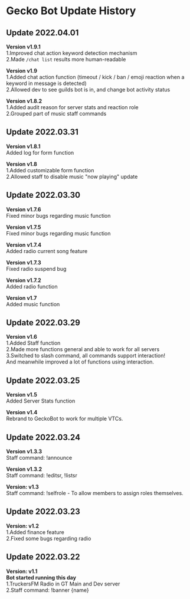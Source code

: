 # Gecko Bot Update History

## Update 2022.04.01

**Version v1.9.1**  
1.Improved chat action keyword detection mechanism  
2.Made `/chat list` results more human-readable  

**Version v1.9**  
1.Added chat action function (timeout / kick / ban / emoji reaction when a keyword in message is detected)  
2.Allowed dev to see guilds bot is in, and change bot activity status  

**Version v1.8.2**  
1.Added audit reason for server stats and reaction role  
2.Grouped part of music staff commands  

## Update 2022.03.31

**Version v1.8.1**  
Added log for form function  

**Version v1.8**  
1.Added customizable form function  
2.Allowed staff to disable music "now playing" update

## Update 2022.03.30

**Version v1.7.6**  
Fixed minor bugs regarding music function  

**Version v1.7.5**  
Fixed minor bugs regarding music function  

**Version v1.7.4**  
Added radio current song feature  

**Version v1.7.3**  
Fixed radio suspend bug

**Version v1.7.2**  
Added radio function

**Version v1.7**  
Added music function

## Update 2022.03.29

**Version v1.6**  
1.Added Staff function  
2.Made more functions general and able to work for all servers  
3.Switched to slash command, all commands support interaction!  
  And meanwhile improved a lot of functions using interaction.

## Update 2022.03.25

**Version v1.5**  
Added Server Stats function

**Version v1.4**  
Rebrand to GeckoBot to work for multiple VTCs.

## Update 2022.03.24

**Version v1.3.3**  
Staff command: !announce

**Version v1.3.2**  
Staff command: !editsr, !listsr  

**Version: v1.3**  
Staff command: !selfrole - To allow members to assign roles themselves.  

## Update 2022.03.23

**Version: v1.2**  
1.Added finance feature  
2.Fixed some bugs regarding radio

## Update 2022.03.22

**Version: v1.1**  
**Bot started running this day**  
1.TruckersFM Radio in GT Main and Dev server  
2.Staff command: !banner {name}
